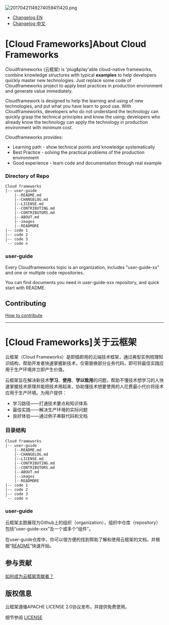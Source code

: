 ![20170421149274059411420.png](http://oe5ahutux.bkt.clouddn.com/20170421149274059411420.png)

* [Changelog EN](#EN)
* [Changelog 中文](#CN)

# <a name="EN"></a>[Cloud Frameworks]About Cloud Frameworks

Cloudframeworks (云框架) is 'plug&play'able cloud-native frameworks, combine knowledge structures with typical **examples** to help developers quickly master new technologies. Just replace some code of Cloudframeworks project to apply best practices in production environment and generate value immediately.

Cloudframework is designed to help the learning and using of new technologies, and put what you have learn to good use. With Cloudframeworks, developers who do not understand the technology can quickly grasp the technical principles and know the using; developers who already know the technology can apply the technology in production environment with minimum cost. 

Cloudframeworks provides:

* Learning path - show technical points and knowledge systematically
* Best Practice - solving the practical problems of the production environment
* Good experience - learn code and documentation through real example

### Directory of Repo

```
Cloud frameworks
|-- user-guide
    |--README.md
    |--CHANGELOG.md
    |--LICENSE.md
    |--CONTRIBUTING.md
    |--CONTRIBUTORS.md
    |--ABOUT.md
    |--images
    |--READMORE
|-- code 1
|-- code 2
|-- code 3
`-- code n      
```

### user-guide

Every Cloudframeworks topic is an organization, includes "user-guide-xx" and one or multiple code repositories.

You can find documents you need in user-guide-xxx repository, and quick start with README.

## Contributing

[How to contribute](CONTRIBUTING.md)

----------

# <a name="CN"></a>[Cloud Frameworks]关于云框架

云框架（Cloud Frameworks）是即插即用的云端技术框架，通过典型实例梳理知识结构，帮助开发者快速掌握新技术，仅需替换部分业务代码，即可将最佳实践应用于生产环境并立即产生价值。

云框架旨在解决新技术**学习**、**使用**、**学以致用**的问题，帮助不懂技术想学习的人快速掌握技术原理并能把技术用起来，协助懂技术想要使用的人花费最小代价将技术应用于生产环境。为用户提供：

* 学习路径——打通技术要点和知识体系
* 最佳实践——解决生产环境的实际问题
* 良好体验——通过例子串联代码和文档

### 目录结构

```
Cloud frameworks
|-- user-guide
    |--README.md
    |--CHANGELOG.md
    |--LICENSE.md
    |--CONTRIBUTING.md
    |--CONTRIBUTORS.md
    |--ABOUT.md
    |--images
    |--READMORE
|-- code 1
|-- code 2
|-- code 3
`-- code n      
```

### user-guide

云框架主题展现为Github上的组织（organization），组织中仓库（repository）包括“user-guide-xxx”及一个或多个“组件”。

在user-guide仓库中，你可以很方便的找到帮助了解和使用云框架的文档，并根据“[README](README.md)”快速开始。

## 参与贡献

[如何成为云框架贡献者？](CONTRIBUTING.md)

## 版权信息

云框架遵循APACHE LICENSE 2.0协议发布，并提供免费使用。

细节参阅 [LICENSE](LICENSE.md)


